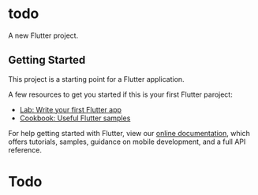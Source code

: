 # todo

A new Flutter project.

## Getting Started

This project is a starting point for a Flutter application.

A few resources to get you started if this is your first Flutter paroject:

- [Lab: Write your first Flutter app](https://flutter.dev/docs/get-started/codelab)
- [Cookbook: Useful Flutter samples](https://flutter.dev/docs/cookbook)

For help getting started with Flutter, view our
[online documentation](https://flutter.dev/docs), which offers tutorials,
samples, guidance on mobile development, and a full API reference.
# Todo
